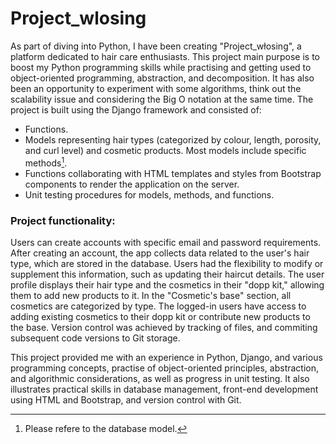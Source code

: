 # Project_wlosing

As part of diving into Python, I have been creating  "Project_włosing", a platform dedicated to hair care enthusiasts. This project main purpose is to boost my Python programming skills while practising and getting used to object-oriented programming, abstraction, and decomposition. It has also been an opportunity to experiment with some algorithms, think out the scalability issue and considering the Big O notation at the same time. The project is built using the Django framework and consisted of:
- Functions.
- Models representing hair types (categorized by colour, length, porosity, and curl level) and cosmetic products. Most models include specific methods[^1].
- Functions collaborating with HTML templates and styles from Bootstrap components to render the application on the server.
- Unit testing procedures for models, methods, and functions.

### Project functionality:

Users can create accounts with specific email and password requirements.
After creating an account, the app collects data related to the user's hair type, which are stored in the database. Users had the flexibility to modify or supplement this information, such as updating their haircut details.
The user profile displays their hair type and the cosmetics in their "dopp kit," allowing them to add new products to it.
In the "Cosmetic's base" section, all cosmetics are categorized by type. The logged-in users have access to adding existing cosmetics to their dopp kit or contribute new products to the base.
Version control was achieved by tracking of files, and commiting subsequent code versions  to Git storage.

This project provided me with an experience in Python, Django, and various programming concepts, practise of object-oriented principles, abstraction, and algorithmic considerations, as well as progress in unit testing. It also illustrates practical skills in database management, front-end development using HTML and Bootstrap, and version control with Git.



[^1]: Please refere to the database model.
